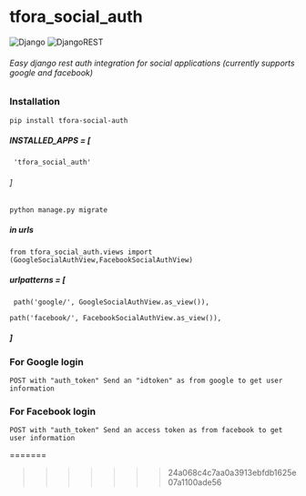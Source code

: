 # tfora_social_auth

![Django](https://img.shields.io/badge/django-%23092E20.svg?style=for-the-badge&logo=django&logoColor=white) ![DjangoREST](https://img.shields.io/badge/DJANGO-REST-ff1709?style=for-the-badge&logo=django&logoColor=white&color=ff1709&labelColor=gray)


###### Easy django rest auth integration for social applications (currently supports google and facebook)

### Installation

`pip install tfora-social-auth`



##### INSTALLED_APPS = [

`  'tfora_social_auth'
`

###### ]



`python manage.py migrate
`



##### in urls

`from tfora_social_auth.views import (GoogleSocialAuthView,FacebookSocialAuthView)
`
##### urlpatterns = [

`  path('google/', GoogleSocialAuthView.as_view()),
`

`path('facebook/', FacebookSocialAuthView.as_view()),
`
##### ]



### For Google login
`POST with "auth_token"
Send an "idtoken" as from google to get user information
`
### For Facebook login
`POST with "auth_token"
Send an access token as from facebook to get user information`


=======
>>>>>>> 24a068c4c7aa0a3913ebfdb1625e07a1100ade56
